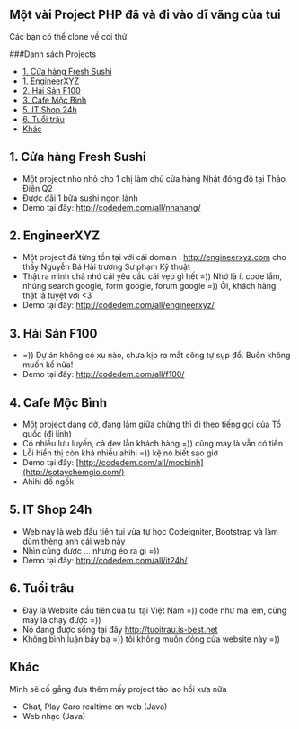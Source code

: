## Một vài Project PHP đã và đi vào dĩ vãng của tui 

Các bạn có thể clone về coi thử

###Danh sách Projects
- [1. Cửa hàng Fresh Sushi](#freshsushi)
- [1. EngineerXYZ](#engineerxyz)
- [2. Hải Sản F100](#f100)
- [3. Cafe Mộc Bình](#mocbinh)
- [5. IT Shop 24h](#itshop)
- [6. Tuổi trâu](#tuoitrau)
- [Khác](#khac)

<a name="freshsushi"></a>
## 1. Cửa hàng Fresh Sushi
- Một project nho nhỏ cho 1 chị làm chủ cửa hàng Nhật đóng đô tại Thảo Điền Q2
- Được đãi 1 bữa sushi ngon lành 
- Demo tại đây: http://codedem.com/all/nhahang/

<a name="engineerxyz"></a>
## 2. EngineerXYZ
- Một project đã từng tồn tại với cái domain : http://engineerxyz.com cho thầy Nguyễn Bá Hải trường Sư phạm Kỹ thuật
- Thật ra mình chả nhớ cái yêu cầu cái vẹo gì hết =)) Nhớ là ít code lắm, nhúng search google, form google, forum google =)) Ôi, khách hàng thật là tuyệt vời <3 
- Demo tại đây: http://codedem.com/all/engineerxyz/

<a name="f100"></a>
## 3. Hải Sản F100
- =)) Dự án không có xu nào, chưa kịp ra mắt công tự sụp đổ. Buồn không muốn kể nữa!
- Demo tại đây: http://codedem.com/all/f100/

<a name="mocbinh"></a>
## 4. Cafe Mộc Bình
- Một project dang dở, đang làm giữa chừng thì đi theo tiếng gọi của Tổ quốc (đi lính)
- Có nhiều lưu luyến, cả dev lẫn khách hàng =)) cũng may là vẫn có tiền 
- Lỗi hiển thị còn khá nhiều ahihi =)) kệ nó biết sao giờ
- Demo tại đây: [http://codedem.com/all/mocbinh](http://sotaychemgio.com/)
- Ahihi đồ ngốk 

<a name="itshop"></a>
## 5. IT Shop 24h
- Web này là web đầu tiên tui vừa tự học Codeigniter, Bootstrap và làm dùm thèng anh cái web này 
- Nhìn cũng được ... nhưng éo ra gì =)) 
- Demo tại đây: http://codedem.com/all/it24h/

<a name="tuoitrau"></a>
## 6. Tuổi trâu
- Đây là Website đầu tiên của tui tại Việt Nam =)) code như ma lem, cũng may là chạy được =))
- Nó đang được sống tại đây http://tuoitrau.is-best.net
- Không bình luận bậy bạ =)) tôi không muốn đóng cửa website này =)) 

<a name="khac"></a>
## Khác
Mình sẽ cố gắng đưa thêm mấy project tào lao hồi xưa nữa 
- Chat, Play Caro realtime on web (Java)
- Web nhạc (Java)